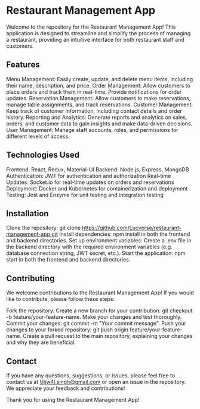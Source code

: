# Restaurant Management App
Welcome to the repository for the Restaurant Management App! This application is designed to streamline and simplify the process of managing a restaurant, providing an intuitive interface for both restaurant staff and customers.

## Features
Menu Management: Easily create, update, and delete menu items, including their name, description, and price.
Order Management: Allow customers to place orders and track them in real-time. Provide notifications for order updates.
Reservation Management: Allow customers to make reservations, manage table assignments, and track reservations.
Customer Management: Keep track of customer information, including contact details and order history.
Reporting and Analytics: Generate reports and analytics on sales, orders, and customer data to gain insights and make data-driven decisions.
User Management: Manage staff accounts, roles, and permissions for different levels of access.

## Technologies Used
Frontend: React, Redux, Material-UI
Backend: Node.js, Express, MongoDB
Authentication: JWT for authentication and authorization
Real-time Updates: Socket.io for real-time updates on orders and reservations
Deployment: Docker and Kubernetes for containerization and deployment
Testing: Jest and Enzyme for unit testing and integration testing

## Installation
Clone the repository: git clone https://github.com/Lucverse/restaurant-management-app.git
Install dependencies: npm install in both the frontend and backend directories.
Set up environment variables: Create a .env file in the backend directory with the required environment variables (e.g. database connection string, JWT secret, etc.).
Start the application: npm start in both the frontend and backend directories.

## Contributing
We welcome contributions to the Restaurant Management App! If you would like to contribute, please follow these steps:

Fork the repository.
Create a new branch for your contribution: git checkout -b feature/your-feature-name.
Make your changes and test thoroughly.
Commit your changes: git commit -m "Your commit message".
Push your changes to your forked repository: git push origin feature/your-feature-name.
Create a pull request to the main repository, explaining your changes and why they are beneficial.

<!-- ## License
This project is licensed under the MIT License. -->

## Contact
If you have any questions, suggestions, or issues, please feel free to contact us at Ujjw4l.singh@gmail.com or open an issue in the repository. We appreciate your feedback and contributions!

Thank you for using the Restaurant Management App!